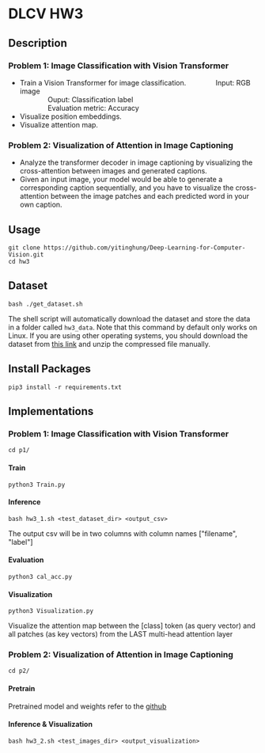 # DLCV HW3
## Description
### Problem 1: Image Classification with Vision Transformer
* Train a Vision Transformer for image classification.
&emsp;&emsp;&emsp;&emsp;Input: RGB image     
&emsp;&emsp;&emsp;&emsp;Ouput: Classification label      
&emsp;&emsp;&emsp;&emsp;Evaluation metric: Accuracy
* Visualize position embeddings.
* Visualize attention map.

### Problem 2: Visualization of Attention in Image Captioning
* Analyze the transformer decoder in image captioning by visualizing the cross-attention between images and generated captions.
* Given an input image, your model would be able to generate a corresponding caption sequentially, and you have to visualize the cross-attention between the image patches and each predicted word in your own caption.

## Usage
```
git clone https://github.com/yitinghung/Deep-Learning-for-Computer-Vision.git
cd hw3
```
## Dataset
```
bash ./get_dataset.sh
```
The shell script will automatically download the dataset and store the data in a folder called `hw3_data`. Note that this command by default only works on Linux. If you are using other operating systems, you should download the dataset from [this link](https://drive.google.com/file/d/1PDlObdTW6eLJiencXM5OdkSTFVSNvoOl/view?usp=sharing) and unzip the compressed file manually.    

## Install Packages
```
pip3 install -r requirements.txt
```

## Implementations
### Problem 1: Image Classification with Vision Transformer
```
cd p1/
```
#### Train
```
python3 Train.py
```

#### Inference
```
bash hw3_1.sh <test_dataset_dir> <output_csv>
```
The output csv will be in two columns with column names ["filename", "label"]

#### Evaluation
```
python3 cal_acc.py
```

#### Visualization
```
python3 Visualization.py
``` 
Visualize the attention map between the [class] token (as query vector) and all patches (as key vectors) from the LAST multi-head attention layer


### Problem 2: Visualization of Attention in Image Captioning
```
cd p2/
```
#### Pretrain
Pretrained model and weights refer to the [github](https://github.com/saahiluppal/catr)

#### Inference & Visualization
```
bash hw3_2.sh <test_images_dir> <output_visualization>
```



